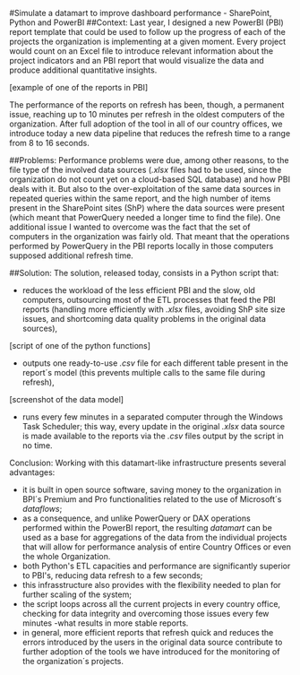 #Simulate a datamart to improve dashboard performance - SharePoint, Python and PowerBI
##Context: 
Last year, I designed a new PowerBI (PBI) report template that could be used to follow up the progress of each of the projects the organization is implementing at a given moment. Every project would count on an Excel file to introduce relevant information about the project indicators and an PBI report that would visualize the data and produce additional quantitative insights. 

[example of one of the reports in PBI]

The performance of the reports on refresh has been, though, a permanent issue, reaching up to 10 minutes per refresh in the oldest computers of the organization. After full adoption of the tool in all of our country offices, we introduce today a new data pipeline that reduces the refresh time to a range from 8 to 16 seconds. 

##Problems: 
Performance problems were due, among other reasons, to the file type of the involved data sources (_.xlsx_ files had to be used, since the organization do not count yet on a cloud-based SQL database) and how PBI deals with it. But also to the over-exploitation of the same data sources in repeated queries within the same report, and the high number of items present in the SharePoint sites (ShP) where the data sources were present (which meant that PowerQuery needed a longer time to find the file). 
One additional issue I wanted to overcome was the fact that the set of computers in the organization was fairly old. That meant that the operations performed by PowerQuery in the PBI reports locally in those computers supposed additional refresh time. 

##Solution: 
The solution, released today, consists in a Python script that: 
- reduces the workload of the less efficient PBI and the slow, old computers, outsourcing most of the ETL processes that feed the PBI reports (handling more efficiently with _.xlsx_ files, avoiding ShP site size issues, and shortcoming data quality problems in the original data sources),

[script of one of the python functions]

- outputs one ready-to-use _.csv_ file for each different table present in the report´s model (this prevents multiple calls to the same file during refresh),

[screenshot of the data model]

- runs every few minutes in a separated computer through the Windows Task Scheduler; this way, every update in the original _.xlsx_ data source is made available to the reports via the _.csv_ files output by the script in no time.

Conclusion: 
Working with this datamart-like infrastructure presents several advantages: 
- it is built in open source software, saving money to the organization in BPI´s Premium and Pro functionalities related to the use of Microsoft´s _dataflows_;
- as a consequence, and unlike PowerQuery or DAX operations performed within the PowerBI report, the resulting _datamart_ can be used as a base for aggregations of the data from the individual projects that will allow for performance analysis of entire Country Offices or even the whole Organization.
- both Python's ETL capacities and performance are significantly superior to PBI's, reducing data refresh to a few seconds; 
- this infrasstructure also provides with the flexibility needed to plan for further scaling of the system;
- the script loops across all the current projects in every country office, checking for data integrity and overcoming those issues every few minutes -what results in more stable reports.
- in general, more efficient reports that refresh quick and reduces the errors introduced by the users in the original data source contribute to further adoption of the tools we have introduced for the monitoring of the organization´s projects.

